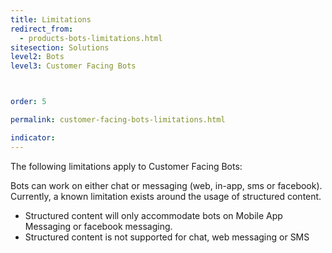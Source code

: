 ```yaml
---
title: Limitations
redirect_from:
  - products-bots-limitations.html
sitesection: Solutions
level2: Bots
level3: Customer Facing Bots



order: 5

permalink: customer-facing-bots-limitations.html

indicator:
---
```


The following limitations apply to Customer Facing Bots:

Bots can work on either chat or messaging (web, in-app, sms or facebook). Currently, a known limitation exists around the usage of structured content.

* Structured content will only accommodate bots on Mobile App Messaging or facebook messaging.
* Structured content is not supported for chat, web messaging or SMS



